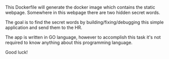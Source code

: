 This Dockerfile will generate the docker image which contains the static webpage. Somewhere in this webpage there are two hidden secret words.

The goal is to find the secret words by building/fixing/debugging this simple application and send them to the HR.

The app is written in GO language, however to accomplish this task it's not required to know anything about this programming language.

Good luck! 
